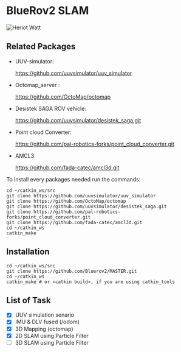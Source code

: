 # BlueRov2 SLAM

![Heriot Watt](https://www.google.co.uk/url?sa=i&url=https%3A%2F%2Fen.wikipedia.org%2Fwiki%2FHeriot-Watt_University&psig=AOvVaw27FTzzX9Y5zyaOmgmClZKh&ust=1584638885439000&source=images&cd=vfe&ved=0CAIQjRxqFwoTCPDvhYHGpOgCFQAAAAAdAAAAABAD)

## Related Packages

* UUV-simulator:

  https://github.com/uuvsimulator/uuv_simulator

* Octomap_server :
  
  https://github.com/OctoMap/octomap
  
* Desistek SAGA ROV vehicle:

  https://github.com/uuvsimulator/desistek_saga.git
  
* Point cloud Converter:
  
  https://github.com/pal-robotics-forks/point_cloud_converter.git

* AMCL3:
  
  https://github.com/fada-catec/amcl3d.git
  
  
  
  
To install every packages needed run the commands:

```
cd ~/catkin_ws/src
git clone https://github.com/uuvsimulator/uuv_simulator
git clone https://github.com/OctoMap/octomap
git clone https://github.com/uuvsimulator/desistek_saga.git
git clone https://github.com/pal-robotics-forks/point_cloud_converter.git
git clone https://github.com/fada-catec/amcl3d.git
cd ~/catkin_ws
catkin_make
```

## Installation

```
cd ~/catkin_ws/src
git clone https://github.com/Bluerov2/MASTER.git
cd ~/catkin_ws
catkin_make # or <catkin build>, if you are using catkin_tools
```
## List of Task

- [x] UUV simulation senario
- [x] IMU & DLV fused (/odom)
- [x] 3D Mapping (octomap)
- [x] 2D SLAM using Particle Filter
- [ ] 3D SLAM using Particle Filter
